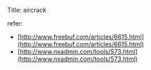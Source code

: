 Title: aircrack



refer:

- [http://www.freebuf.com/articles/6615.html](http://www.freebuf.com/articles/6615.html)
- [http://www.nxadmin.com/tools/573.html](http://www.nxadmin.com/tools/573.html)
